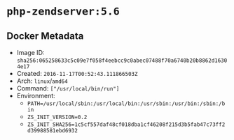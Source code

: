 # `php-zendserver:5.6`

## Docker Metadata

- Image ID: `sha256:065258633c5c09e7f058f4eebcc9c0abec07488f70a6740b20b8862d16304e17`
- Created: `2016-11-17T00:52:43.111866503Z`
- Arch: `linux`/`amd64`
- Command: `["/usr/local/bin/run"]`
- Environment:
  - `PATH=/usr/local/sbin:/usr/local/bin:/usr/sbin:/usr/bin:/sbin:/bin`
  - `ZS_INIT_VERSION=0.2`
  - `ZS_INIT_SHA256=1c5cf557daf48cf018dba1cf46208f215d3b5fab47c73ff2d39988581ebd6932`

